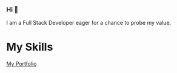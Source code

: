 ### Hi 👋

  I am a Full Stack Developer eager for a chance to probe my value.
  <h1>My Skills</h1>

  <a href="https://portfolio-git-main-ultrapotros.vercel.app/" target="_blank">My Portfolio</a>
